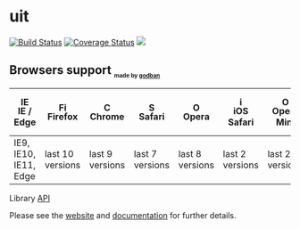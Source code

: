 # uit

[![Build Status](https://travis-ci.org/AntonLapshin/uit.svg?branch=master)](https://travis-ci.org/AntonLapshin/uit)
[![Coverage Status](https://coveralls.io/repos/github/AntonLapshin/uit/badge.svg?branch=master)](https://coveralls.io/github/AntonLapshin/uit?branch=master)
![](http://img.badgesize.io/AntonLapshin/uit/master/dist/uit.min.js.svg?compression=gzip)

## Browsers support <sub><sup><sub><sub>made by <a href="https://godban.github.io">godban</a></sub></sub></sup></sub>

| [<img src="https://raw.githubusercontent.com/godban/browsers-support-badges/master/src/images/edge.png" alt="IE / Edge" width="16px" height="16px" />](http://godban.github.io/browsers-support-badges/)</br>IE / Edge | [<img src="https://raw.githubusercontent.com/godban/browsers-support-badges/master/src/images/firefox.png" alt="Firefox" width="16px" height="16px" />](http://godban.github.io/browsers-support-badges/)</br>Firefox | [<img src="https://raw.githubusercontent.com/godban/browsers-support-badges/master/src/images/chrome.png" alt="Chrome" width="16px" height="16px" />](http://godban.github.io/browsers-support-badges/)</br>Chrome | [<img src="https://raw.githubusercontent.com/godban/browsers-support-badges/master/src/images/safari.png" alt="Safari" width="16px" height="16px" />](http://godban.github.io/browsers-support-badges/)</br>Safari | [<img src="https://raw.githubusercontent.com/godban/browsers-support-badges/master/src/images/opera.png" alt="Opera" width="16px" height="16px" />](http://godban.github.io/browsers-support-badges/)</br>Opera | [<img src="https://raw.githubusercontent.com/godban/browsers-support-badges/master/src/images/safari-ios.png" alt="iOS Safari" width="16px" height="16px" />](http://godban.github.io/browsers-support-badges/)</br>iOS Safari | [<img src="https://raw.githubusercontent.com/godban/browsers-support-badges/master/src/images/opera-mini.png" alt="Opera Mini" width="16px" height="16px" />](http://godban.github.io/browsers-support-badges/)</br>Opera Mini | [<img src="https://raw.githubusercontent.com/godban/browsers-support-badges/master/src/images/chrome-android.png" alt="Chrome for Android" width="16px" height="16px" />](http://godban.github.io/browsers-support-badges/)</br>Chrome for Android |
| --------- | --------- | --------- | --------- | --------- | --------- | --------- | --------- |
| IE9, IE10, IE11, Edge| last 10 versions| last 9 versions| last 7 versions| last 8 versions| last 2 versions| last 2 versions| last 2 versions

Library [API](api.md)

Please see the [website](http://antonlapshin.github.io/droplet.js/) and [documentation](http://docs.dropletjs.apiary.io/) for further details.
